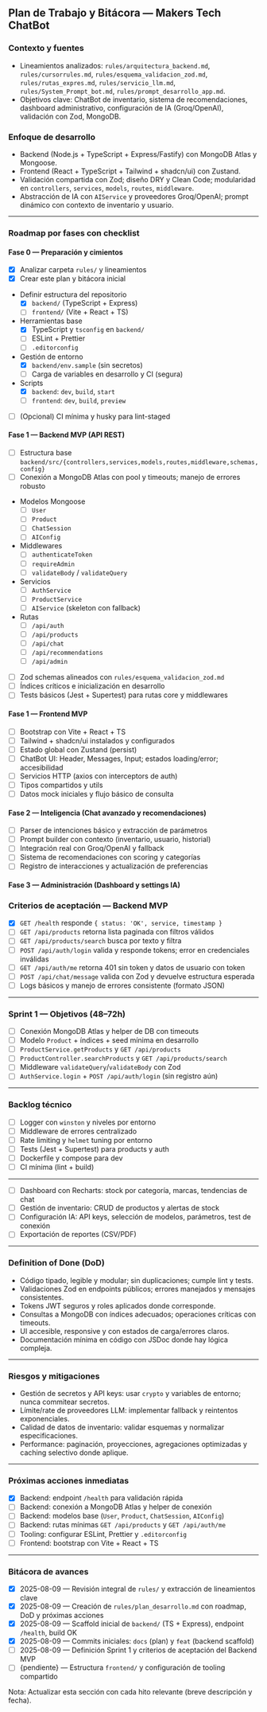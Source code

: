 ## Plan de Trabajo y Bitácora — Makers Tech ChatBot

### Contexto y fuentes
- Lineamientos analizados: `rules/arquitectura_backend.md`, `rules/cursorrules.md`, `rules/esquema_validacion_zod.md`, `rules/rutas_expres.md`, `rules/servicio_llm.md`, `rules/System_Prompt_bot.md`, `rules/prompt_desarrollo_app.md`.
- Objetivos clave: ChatBot de inventario, sistema de recomendaciones, dashboard administrativo, configuración de IA (Groq/OpenAI), validación con Zod, MongoDB.

### Enfoque de desarrollo
- Backend (Node.js + TypeScript + Express/Fastify) con MongoDB Atlas y Mongoose.
- Frontend (React + TypeScript + Tailwind + shadcn/ui) con Zustand.
- Validación compartida con Zod; diseño DRY y Clean Code; modularidad en `controllers`, `services`, `models`, `routes`, `middleware`.
- Abstracción de IA con `AIService` y proveedores Groq/OpenAI; prompt dinámico con contexto de inventario y usuario.

---

### Roadmap por fases con checklist

#### Fase 0 — Preparación y cimientos
- [x] Analizar carpeta `rules/` y lineamientos
- [x] Crear este plan y bitácora inicial
- Definir estructura del repositorio
  - [x] `backend/` (TypeScript + Express)
  - [ ] `frontend/` (Vite + React + TS)
- Herramientas base
  - [x] TypeScript y `tsconfig` en `backend/`
  - [ ] ESLint + Prettier
  - [ ] `.editorconfig`
- Gestión de entorno
  - [x] `backend/env.sample` (sin secretos)
  - [ ] Carga de variables en desarrollo y CI (segura)
- Scripts
  - [x] `backend`: `dev`, `build`, `start`
  - [ ] `frontend`: `dev`, `build`, `preview`
- [ ] (Opcional) CI mínima y husky para lint-staged

#### Fase 1 — Backend MVP (API REST)
- [ ] Estructura base `backend/src/{controllers,services,models,routes,middleware,schemas,config}`
- [ ] Conexión a MongoDB Atlas con pool y timeouts; manejo de errores robusto
- Modelos Mongoose
  - [ ] `User`
  - [ ] `Product`
  - [ ] `ChatSession`
  - [ ] `AIConfig`
- Middlewares
  - [ ] `authenticateToken`
  - [ ] `requireAdmin`
  - [ ] `validateBody` / `validateQuery`
- Servicios
  - [ ] `AuthService`
  - [ ] `ProductService`
  - [ ] `AIService` (skeleton con fallback)
- Rutas
  - [ ] `/api/auth`
  - [ ] `/api/products`
  - [ ] `/api/chat`
  - [ ] `/api/recommendations`
  - [ ] `/api/admin`
- [ ] Zod schemas alineados con `rules/esquema_validacion_zod.md`
- [ ] Índices críticos e inicialización en desarrollo
- [ ] Tests básicos (Jest + Supertest) para rutas core y middlewares

#### Fase 1 — Frontend MVP
- [ ] Bootstrap con Vite + React + TS
- [ ] Tailwind + shadcn/ui instalados y configurados
- [ ] Estado global con Zustand (persist)
- [ ] ChatBot UI: Header, Messages, Input; estados loading/error; accesibilidad
- [ ] Servicios HTTP (axios con interceptors de auth)
- [ ] Tipos compartidos y utils
- [ ] Datos mock iniciales y flujo básico de consulta

#### Fase 2 — Inteligencia (Chat avanzado y recomendaciones)
- [ ] Parser de intenciones básico y extracción de parámetros
- [ ] Prompt builder con contexto (inventario, usuario, historial)
- [ ] Integración real con Groq/OpenAI y fallback
- [ ] Sistema de recomendaciones con scoring y categorías
- [ ] Registro de interacciones y actualización de preferencias

#### Fase 3 — Administración (Dashboard y settings IA)
### Criterios de aceptación — Backend MVP
- [x] `GET /health` responde `{ status: 'OK', service, timestamp }`
- [ ] `GET /api/products` retorna lista paginada con filtros válidos
- [ ] `GET /api/products/search` busca por texto y filtra
- [ ] `POST /api/auth/login` valida y responde tokens; error en credenciales inválidas
- [ ] `GET /api/auth/me` retorna 401 sin token y datos de usuario con token
- [ ] `POST /api/chat/message` valida con Zod y devuelve estructura esperada
- [ ] Logs básicos y manejo de errores consistente (formato JSON)

---

### Sprint 1 — Objetivos (48–72h)
- [ ] Conexión MongoDB Atlas y helper de DB con timeouts
- [ ] Modelo `Product` + índices + seed mínima en desarrollo
- [ ] `ProductService.getProducts` y `GET /api/products`
- [ ] `ProductController.searchProducts` y `GET /api/products/search`
- [ ] Middleware `validateQuery`/`validateBody` con Zod
- [ ] `AuthService.login` + `POST /api/auth/login` (sin registro aún)

---

### Backlog técnico
- [ ] Logger con `winston` y niveles por entorno
- [ ] Middleware de errores centralizado
- [ ] Rate limiting y `helmet` tuning por entorno
- [ ] Tests (Jest + Supertest) para products y auth
- [ ] Dockerfile y compose para dev
- [ ] CI mínima (lint + build)

---
- [ ] Dashboard con Recharts: stock por categoría, marcas, tendencias de chat
- [ ] Gestión de inventario: CRUD de productos y alertas de stock
- [ ] Configuración IA: API keys, selección de modelos, parámetros, test de conexión
- [ ] Exportación de reportes (CSV/PDF)

---

### Definition of Done (DoD)
- Código tipado, legible y modular; sin duplicaciones; cumple lint y tests.
- Validaciones Zod en endpoints públicos; errores manejados y mensajes consistentes.
- Tokens JWT seguros y roles aplicados donde corresponde.
- Consultas a MongoDB con índices adecuados; operaciones críticas con timeouts.
- UI accesible, responsive y con estados de carga/errores claros.
- Documentación mínima en código con JSDoc donde hay lógica compleja.

---

### Riesgos y mitigaciones
- Gestión de secretos y API keys: usar `crypto` y variables de entorno; nunca commitear secretos.
- Límite/rate de proveedores LLM: implementar fallback y reintentos exponenciales.
- Calidad de datos de inventario: validar esquemas y normalizar especificaciones.
- Performance: paginación, proyecciones, agregaciones optimizadas y caching selectivo donde aplique.

---

### Próximas acciones inmediatas
- [x] Backend: endpoint `/health` para validación rápida
- [ ] Backend: conexión a MongoDB Atlas y helper de conexión
- [ ] Backend: modelos base (`User`, `Product`, `ChatSession`, `AIConfig`)
- [ ] Backend: rutas mínimas `GET /api/products` y `GET /api/auth/me`
- [ ] Tooling: configurar ESLint, Prettier y `.editorconfig`
- [ ] Frontend: bootstrap con Vite + React + TS

---

### Bitácora de avances
- [x] 2025-08-09 — Revisión integral de `rules/` y extracción de lineamientos clave
- [x] 2025-08-09 — Creación de `rules/plan_desarrollo.md` con roadmap, DoD y próximas acciones
- [x] 2025-08-09 — Scaffold inicial de `backend/` (TS + Express), endpoint `/health`, build OK
- [x] 2025-08-09 — Commits iniciales: `docs` (plan) y `feat` (backend scaffold)
- [ ] 2025-08-09 — Definición Sprint 1 y criterios de aceptación del Backend MVP
- [ ] {pendiente} — Estructura `frontend/` y configuración de tooling compartido

Nota: Actualizar esta sección con cada hito relevante (breve descripción y fecha).


